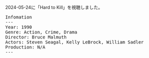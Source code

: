 
2024-05-24に「Hard to Kill」を視聴しました。

<pre>
Infomation
---
Year: 1990
Genre: Action, Crime, Drama
Director: Bruce Malmuth
Actors: Steven Seagal, Kelly LeBrock, William Sadler
Production: N/A
---
</pre>


